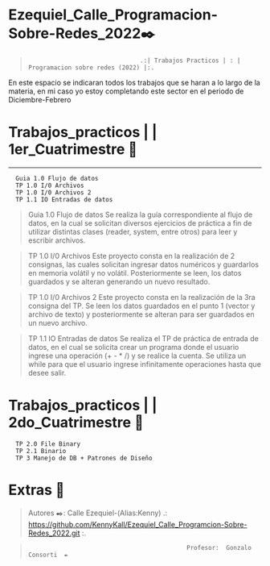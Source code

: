 # Ezequiel_Calle_Programacion-Sobre-Redes_2022✒️

>                                    .:| Trabajos Practicos | : | Programacion sobre redes (2022) |:.

En este espacio se indicaran todos los trabajos que se haran a lo largo de la materia, en mi caso yo estoy completando este sector en el periodo de Diciembre-Febrero 

 # Trabajos_practicos | | 1er_Cuatrimestre  📃
-----------------------------------------------------------------------------------------------------------------------
      Guia 1.0 Flujo de datos
      TP 1.0 I/0 Archivos
      TP 1.0 I/0 Archivos 2
      TP 1.1 IO Entradas de datos

>Guia 1.0 Flujo de datos
>Se realiza la guía correspondiente al flujo de datos, en la cual se solicitan diversos ejercicios de práctica a fin de utilizar distintas clases (reader, system, entre otros) para leer y escribir archivos.

>TP 1.0 I/0 Archivos
>Este proyecto consta en la realización de 2 consignas, las cuales solicitan ingresar datos numéricos y guardarlos en memoria volátil y no volátil. Posteriormente se leen, los datos guardados y se alteran generando un nuevo resultado.

>TP 1.0 I/0 Archivos 2
>Este proyecto consta en la realización de la 3ra consigna del TP. Se leen los datos guardados en el punto 1 (vector y archivo de texto) y posteriormente se alteran
para ser guardados en un nuevo archivo.

>TP 1.1 IO Entradas de datos
>Se realiza el TP de práctica de entrada de datos, en el cual se solicita crear un programa donde el usuario ingrese una operación (+ - * /) y se realice la cuenta. Se utiliza un while para que el usuario ingrese infinitamente operaciones hasta que desee salir.


# Trabajos_practicos | | 2do_Cuatrimestre  📃

      TP 2.0 File Binary
      TP 2.1 Binario
      TP 3 Manejo de DB + Patrones de Diseño


# Extras   📃
>  Autores ✒️: Calle Ezequiel-(Alias:Kenny) .: https://github.com/KennyKall/Ezequiel_Calle_Programcion-Sobre-Redes_2022.git :.

>                                                 Profesor:  Gonzalo Consorti  ✒️

